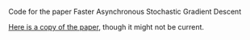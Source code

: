 Code for the paper Faster Asynchronous Stochastic Gradient Descent

[Here is a copy of the paper](./fist_draft.pdf), though it might not be current.
